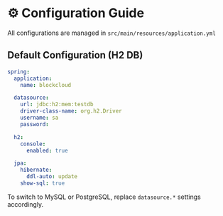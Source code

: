 # ⚙️ Configuration Guide

All configurations are managed in `src/main/resources/application.yml`

## Default Configuration (H2 DB)
```yaml
spring:
  application:
    name: blockcloud

  datasource:
    url: jdbc:h2:mem:testdb
    driver-class-name: org.h2.Driver
    username: sa
    password:

  h2:
    console:
      enabled: true

  jpa:
    hibernate:
      ddl-auto: update
    show-sql: true
```

To switch to MySQL or PostgreSQL, replace `datasource.*` settings accordingly.
